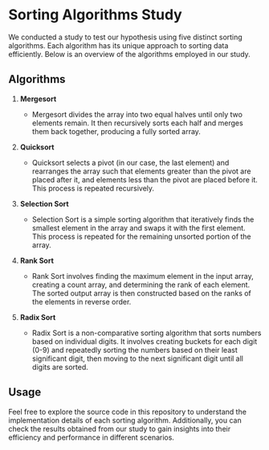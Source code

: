 # Sorting Algorithms Study

We conducted a study to test our hypothesis using five distinct sorting algorithms. Each algorithm has its unique approach to sorting data efficiently. Below is an overview of the algorithms employed in our study.

## Algorithms

1. **Mergesort**
   - Mergesort divides the array into two equal halves until only two elements remain. It then recursively sorts each half and merges them back together, producing a fully sorted array.

2. **Quicksort**
   - Quicksort selects a pivot (in our case, the last element) and rearranges the array such that elements greater than the pivot are placed after it, and elements less than the pivot are placed before it. This process is repeated recursively.

3. **Selection Sort**
   - Selection Sort is a simple sorting algorithm that iteratively finds the smallest element in the array and swaps it with the first element. This process is repeated for the remaining unsorted portion of the array.

4. **Rank Sort**
   - Rank Sort involves finding the maximum element in the input array, creating a count array, and determining the rank of each element. The sorted output array is then constructed based on the ranks of the elements in reverse order.

5. **Radix Sort**
   - Radix Sort is a non-comparative sorting algorithm that sorts numbers based on individual digits. It involves creating buckets for each digit (0-9) and repeatedly sorting the numbers based on their least significant digit, then moving to the next significant digit until all digits are sorted.

## Usage

Feel free to explore the source code in this repository to understand the implementation details of each sorting algorithm. Additionally, you can check the results obtained from our study to gain insights into their efficiency and performance in different scenarios.

